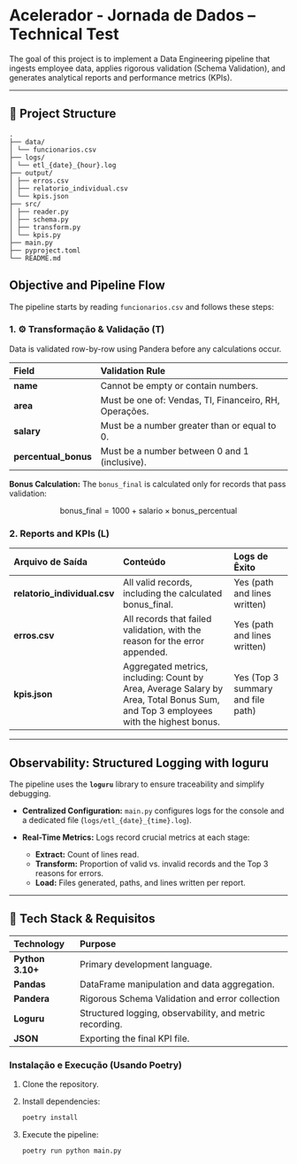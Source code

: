 # Acelerador - Jornada de Dados – Technical Test

The goal of this project is to implement a Data Engineering pipeline that ingests employee data, applies rigorous validation (Schema Validation), and generates analytical reports and performance metrics (KPIs).


---

## 📂 Project Structure

```
.
├── data/
│ └── funcionarios.csv
├── logs/
│ └── etl_{date}_{hour}.log
├── output/
│ ├── erros.csv 
│ ├── relatorio_individual.csv
│ └── kpis.json 
├── src/
│ ├── reader.py 
│ ├── schema.py
│ ├── transform.py 
│ └── kpis.py 
├── main.py 
├── pyproject.toml
└── README.md 
```

## Objective and Pipeline Flow

The pipeline starts by reading `funcionarios.csv` and follows these steps:


### 1. ⚙️ Transformação & Validação (T)

Data is validated row-by-row using Pandera before any calculations occur.


| Field | Validation Rule |
| :--- | :--- |
| **name** | Cannot be empty or contain numbers. |
| **area** | Must be one of: Vendas, TI, Financeiro, RH, Operações. |
| **salary** | Must be a number greater than or equal to 0. |
| **percentual_bonus** | Must be a number between 0 and 1 (inclusive). |

**Bonus Calculation:** The `bonus_final` is calculated only for records that pass validation:

$$
\text{bonus\_final} = 1000 + \text{salario} \times \text{bonus\_percentual}
$$

### 2. Reports and KPIs (L)

| Arquivo de Saída | Conteúdo | Logs de Êxito |
| :--- | :--- | :--- |
| **relatorio_individual.csv** | All valid records, including the calculated bonus_final. | Yes (path and lines written) |
| **erros.csv** | 	All records that failed validation, with the reason for the error appended. | Yes (path and lines written) |
| **kpis.json** | Aggregated metrics, including: Count by Area, Average Salary by Area, Total Bonus Sum, and Top 3 employees with the highest bonus. | Yes (Top 3 summary and file path) |

---

## Observability: Structured Logging with loguru

The pipeline uses the **`loguru`** library to ensure traceability and simplify debugging.

* **Centralized Configuration:**  `main.py` configures logs for the console and a dedicated file (`logs/etl_{date}_{time}.log`).

* **Real-Time Metrics:** Logs record crucial metrics at each stage:
    * **Extract:**  Count of lines read.
    * **Transform:**  Proportion of valid vs. invalid records and the Top 3 reasons for errors.
    * **Load:**  Files generated, paths, and lines written per report.


---

## 🧰 Tech Stack & Requisitos

| Technology | Purpose |
| :--- | :--- |
| **Python 3.10+** | Primary development language. |
| **Pandas** | DataFrame manipulation and data aggregation. |
| **Pandera** | Rigorous Schema Validation and error collection |
| **Loguru** | Structured logging, observability, and metric recording. |
| **JSON** | Exporting the final KPI file. |

### Instalação e Execução (Usando Poetry)

1.  Clone the repository.


2.  Install dependencies:
    ```bash
    poetry install
    ```
3.  Execute the pipeline:
    ```bash
    poetry run python main.py
    ```